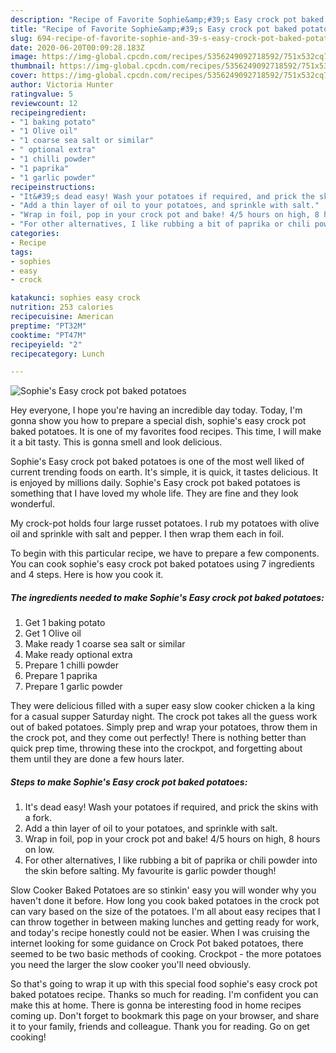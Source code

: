```yaml
---
description: "Recipe of Favorite Sophie&amp;#39;s Easy crock pot baked potatoes"
title: "Recipe of Favorite Sophie&amp;#39;s Easy crock pot baked potatoes"
slug: 694-recipe-of-favorite-sophie-and-39-s-easy-crock-pot-baked-potatoes
date: 2020-06-20T00:09:28.183Z
image: https://img-global.cpcdn.com/recipes/5356249092718592/751x532cq70/sophies-easy-crock-pot-baked-potatoes-recipe-main-photo.jpg
thumbnail: https://img-global.cpcdn.com/recipes/5356249092718592/751x532cq70/sophies-easy-crock-pot-baked-potatoes-recipe-main-photo.jpg
cover: https://img-global.cpcdn.com/recipes/5356249092718592/751x532cq70/sophies-easy-crock-pot-baked-potatoes-recipe-main-photo.jpg
author: Victoria Hunter
ratingvalue: 5
reviewcount: 12
recipeingredient:
- "1 baking potato"
- "1 Olive oil"
- "1 coarse sea salt or similar"
- " optional extra"
- "1 chilli powder"
- "1 paprika"
- "1 garlic powder"
recipeinstructions:
- "It&#39;s dead easy! Wash your potatoes if required, and prick the skins with a fork."
- "Add a thin layer of oil to your potatoes, and sprinkle with salt."
- "Wrap in foil, pop in your crock pot and bake! 4/5 hours on high, 8 hours on low."
- "For other alternatives, I like rubbing a bit of paprika or chili powder into the skin before salting. My favourite is garlic powder though!"
categories:
- Recipe
tags:
- sophies
- easy
- crock

katakunci: sophies easy crock 
nutrition: 253 calories
recipecuisine: American
preptime: "PT32M"
cooktime: "PT47M"
recipeyield: "2"
recipecategory: Lunch

---
```



![Sophie&#39;s Easy crock pot baked potatoes](https://img-global.cpcdn.com/recipes/5356249092718592/751x532cq70/sophies-easy-crock-pot-baked-potatoes-recipe-main-photo.jpg)

Hey everyone, I hope you're having an incredible day today. Today, I'm gonna show you how to prepare a special dish, sophie&#39;s easy crock pot baked potatoes. It is one of my favorites food recipes. This time, I will make it a bit tasty. This is gonna smell and look delicious.

Sophie&#39;s Easy crock pot baked potatoes is one of the most well liked of current trending foods on earth. It's simple, it is quick, it tastes delicious. It is enjoyed by millions daily. Sophie&#39;s Easy crock pot baked potatoes is something that I have loved my whole life. They are fine and they look wonderful.

My crock-pot holds four large russet potatoes. I rub my potatoes with olive oil and sprinkle with salt and pepper. I then wrap them each in foil.


To begin with this particular recipe, we have to prepare a few components. You can cook sophie&#39;s easy crock pot baked potatoes using 7 ingredients and 4 steps. Here is how you cook it.

<!--inarticleads1-->

##### The ingredients needed to make Sophie&#39;s Easy crock pot baked potatoes:

1. Get 1 baking potato
1. Get 1 Olive oil
1. Make ready 1 coarse sea salt or similar
1. Make ready  optional extra
1. Prepare 1 chilli powder
1. Prepare 1 paprika
1. Prepare 1 garlic powder


They were delicious filled with a super easy slow cooker chicken a la king for a casual supper Saturday night. The crock pot takes all the guess work out of baked potatoes. Simply prep and wrap your potatoes, throw them in the crock pot, and they come out perfectly! There is nothing better than quick prep time, throwing these into the crockpot, and forgetting about them until they are done a few hours later. 

<!--inarticleads2-->

##### Steps to make Sophie&#39;s Easy crock pot baked potatoes:

1. It&#39;s dead easy! Wash your potatoes if required, and prick the skins with a fork.
1. Add a thin layer of oil to your potatoes, and sprinkle with salt.
1. Wrap in foil, pop in your crock pot and bake! 4/5 hours on high, 8 hours on low.
1. For other alternatives, I like rubbing a bit of paprika or chili powder into the skin before salting. My favourite is garlic powder though!


Slow Cooker Baked Potatoes are so stinkin&#39; easy you will wonder why you haven&#39;t done it before. How long you cook baked potatoes in the crock pot can vary based on the size of the potatoes. I&#39;m all about easy recipes that I can throw together in between making lunches and getting ready for work, and today&#39;s recipe honestly could not be easier. When I was cruising the internet looking for some guidance on Crock Pot baked potatoes, there seemed to be two basic methods of cooking. Crockpot - the more potatoes you need the larger the slow cooker you&#39;ll need obviously. 

So that's going to wrap it up with this special food sophie&#39;s easy crock pot baked potatoes recipe. Thanks so much for reading. I'm confident you can make this at home. There is gonna be interesting food in home recipes coming up. Don't forget to bookmark this page on your browser, and share it to your family, friends and colleague. Thank you for reading. Go on get cooking!

